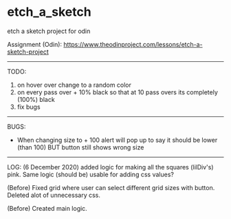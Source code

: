 # etch_a_sketch
etch a sketch project for odin

Assignment (Odin):
https://www.theodinproject.com/lessons/etch-a-sketch-project

------------------------------------------------------------------
TODO:
1) on hover over change to a random color
2) on every pass over + 10% black so that at 10 pass overs its completely (100%) black
3) fix bugs
------------------------------------------------------------------

BUGS:
- When changing size to + 100 alert will pop up to say it should be lower (than 100) BUT button still shows wrong size
------------------------------------------------------------------

LOG:
(6 December 2020) added logic for making all the squares (lilDiv's) pink. Same logic (should be) usable for adding css values?

(Before) Fixed grid where user can select different grid sizes with button. Deleted alot of unnecessary css.

(Before) Created main logic.